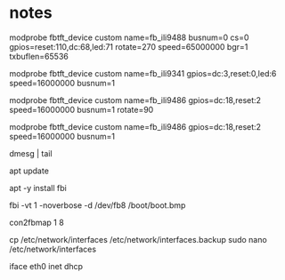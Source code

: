 # notes
modprobe fbtft_device custom name=fb_ili9488 busnum=0 cs=0 gpios=reset:110,dc:68,led:71 rotate=270 speed=65000000 bgr=1 txbuflen=65536

modprobe fbtft_device custom name=fb_ili9341 gpios=dc:3,reset:0,led:6 speed=16000000 busnum=1

modprobe fbtft_device custom name=fb_ili9486 gpios=dc:18,reset:2 speed=16000000 busnum=1 rotate=90

modprobe fbtft_device custom name=fb_ili9486 gpios=dc:18,reset:2 speed=16000000 busnum=1

dmesg | tail

apt update

apt -y install fbi

fbi -vt 1 -noverbose -d /dev/fb8 /boot/boot.bmp

con2fbmap 1 8


cp /etc/network/interfaces /etc/network/interfaces.backup
sudo nano /etc/network/interfaces

iface eth0 inet dhcp
